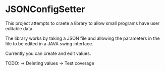 # JSONConfigSetter


This project attempts to craete a library to allow small programs have user editable data.

The library works by taking a JSON file and allowing the parameters in the file to be edited in a JAVA swing interface.

Currently you can create and edit values. 

TODO:
  -> Deleting values
  -> Test coverage
